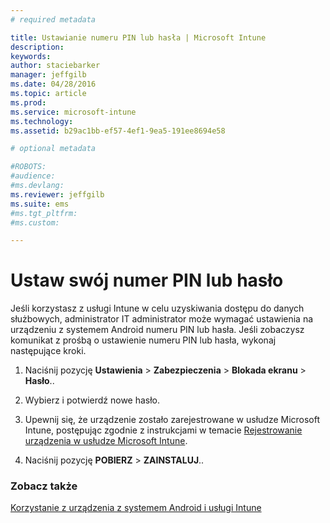 ```yaml
---
# required metadata

title: Ustawianie numeru PIN lub hasła | Microsoft Intune
description:
keywords:
author: staciebarker
manager: jeffgilb
ms.date: 04/28/2016
ms.topic: article
ms.prod:
ms.service: microsoft-intune
ms.technology:
ms.assetid: b29ac1bb-ef57-4ef1-9ea5-191ee8694e58

# optional metadata

#ROBOTS:
#audience:
#ms.devlang:
ms.reviewer: jeffgilb
ms.suite: ems
#ms.tgt_pltfrm:
#ms.custom:

---
```



# Ustaw swój numer PIN lub hasło

Jeśli korzystasz z usługi Intune w celu uzyskiwania dostępu do danych służbowych, administrator IT administrator może wymagać ustawienia na urządzeniu z systemem Android numeru PIN lub hasła. Jeśli zobaczysz komunikat z prośbą o ustawienie numeru PIN lub hasła, wykonaj następujące kroki.

1.  Naciśnij pozycję **Ustawienia** &gt; **Zabezpieczenia** &gt; **Blokada ekranu** &gt; **Hasło**..

2.  Wybierz i potwierdź nowe hasło.

3.  Upewnij się, że urządzenie zostało zarejestrowane w usłudze Microsoft Intune, postępując zgodnie z instrukcjami w temacie [Rejestrowanie urządzenia w usłudze Microsoft Intune](enroll-your-device-in-Intune-android.md).

4.  Naciśnij pozycję **POBIERZ** &gt; **ZAINSTALUJ**..

### Zobacz także
[Korzystanie z urządzenia z systemem Android i usługi Intune](using-your-android-device-with-intune.md)

<!--HONumber=May16_HO1-->


